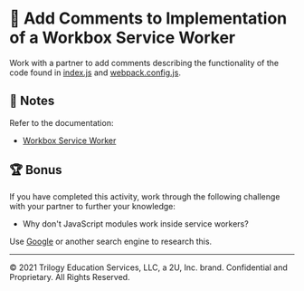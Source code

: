 # 📐 Add Comments to Implementation of a Workbox Service Worker

Work with a partner to add comments describing the functionality of the code found in [index.js](./Unsolved/src/index.js) and [webpack.config.js](./Unsolved/webpack.config.js).

## 📝 Notes

Refer to the documentation:

* [Workbox Service Worker](https://developers.google.com/web/tools/workbox/reference-docs/latest/module-workbox-webpack-plugin.GenerateSW)

## 🏆 Bonus

If you have completed this activity, work through the following challenge with your partner to further your knowledge:

* Why don't JavaScript modules work inside service workers?

Use [Google](https://www.google.com) or another search engine to research this.

---
© 2021 Trilogy Education Services, LLC, a 2U, Inc. brand. Confidential and Proprietary. All Rights Reserved.
